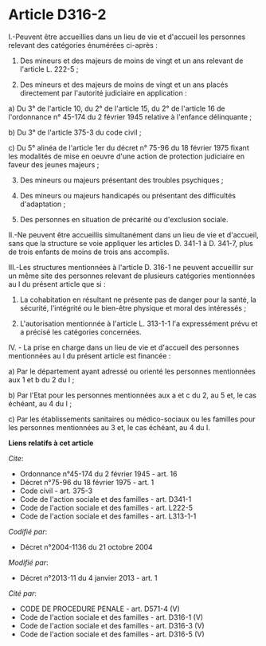 # Article D316-2

I.-Peuvent être accueillies dans un lieu de vie et d'accueil les personnes relevant des catégories énumérées ci-après : 

1. Des mineurs et des majeurs de moins de vingt et un ans relevant de l'article L. 222-5 ; 

2. Des mineurs et des majeurs de moins de vingt et un ans placés directement par l'autorité judiciaire en application : 

a) Du 3° de l'article 10, du 2° de l'article 15, du 2° de l'article 16 de l'ordonnance n° 45-174 du 2 février 1945 relative à
l'enfance délinquante ; 

b) Du 3° de l'article 375-3 du code civil ; 

c) Du 5° alinéa de l'article 1er du décret n° 75-96 du 18 février 1975 fixant les modalités de mise en oeuvre d'une action de
protection judiciaire en faveur des jeunes majeurs ; 

3. Des mineurs ou majeurs présentant des troubles psychiques ; 

4. Des mineurs ou majeurs handicapés ou présentant des difficultés d'adaptation ; 

5. Des personnes en situation de précarité ou d'exclusion sociale. 

II.-Ne peuvent être accueillis simultanément dans un lieu de vie et d'accueil, sans que la structure se voie appliquer les
articles D. 341-1 à D. 341-7, plus de trois enfants de moins de trois ans accomplis. 

III.-Les structures mentionnées à l'article D. 316-1 ne peuvent accueillir sur un même site des personnes relevant de
plusieurs catégories mentionnées au I du présent article que si : 

1. La cohabitation en résultant ne présente pas de danger pour la santé, la sécurité, l'intégrité ou le bien-être physique et
moral des intéressés ; 

2. L'autorisation mentionnée à l'article L. 313-1-1 l'a expressément prévu et a précisé les catégories concernées.

IV. - La prise en charge dans un lieu de vie et d'accueil des personnes mentionnées au I du présent article est financée :

a) Par le département ayant adressé ou orienté les personnes mentionnées aux 1 et b du 2 du I ;

b) Par l'Etat pour les personnes mentionnées aux a et c du 2, au 5 et, le cas échéant, au 4 du I ;

c) Par les établissements sanitaires ou médico-sociaux ou les familles pour les personnes mentionnées au 3 et, le cas
échéant, au 4 du I.

**Liens relatifs à cet article**

_Cite_:

  - Ordonnance n°45-174 du 2 février 1945 - art. 16
  - Décret n°75-96 du 18 février 1975 - art. 1
  - Code civil - art. 375-3
  - Code de l'action sociale et des familles - art. D341-1
  - Code de l'action sociale et des familles - art. L222-5
  - Code de l'action sociale et des familles - art. L313-1-1

_Codifié par_:

  - Décret n°2004-1136 du 21 octobre 2004

_Modifié par_:

  - Décret n°2013-11 du 4 janvier 2013 - art. 1

_Cité par_:

  - CODE DE PROCEDURE PENALE - art. D571-4 (V)
  - Code de l'action sociale et des familles - art. D316-1 (V)
  - Code de l'action sociale et des familles - art. D316-3 (V)
  - Code de l'action sociale et des familles - art. D316-5 (V)
